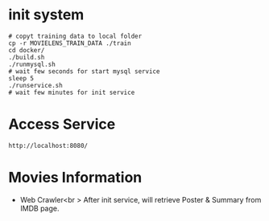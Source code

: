 # init system
    # copyt training data to local folder
    cp -r MOVIELENS_TRAIN_DATA ./train
    cd docker/
    ./build.sh
    ./runmysql.sh
    # wait few seconds for start mysql service
    sleep 5
    ./runservice.sh
    # wait few minutes for init service

# Access Service
    http://localhost:8080/

# Movies Information
* Web Crawler<br \>
    After init service, will retrieve Poster & Summary from IMDB page.
